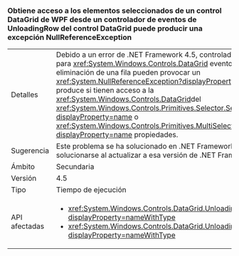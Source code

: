 ### <a name="accessing-a-wpf-datagrids-selected-items-from-a-handler-of-the-datagrids-unloadingrow-event-can-cause-a-nullreferenceexception"></a>Obtiene acceso a los elementos seleccionados de un control DataGrid de WPF desde un controlador de eventos de UnloadingRow del control DataGrid puede producir una excepción NullReferenceException

|   |   |
|---|---|
|Detalles|Debido a un error de .NET Framework 4.5, controladores de eventos para <xref:System.Windows.Controls.DataGrid> eventos que implica la eliminación de una fila pueden provocar un <xref:System.NullReferenceException?displayProperty=name> que se produce si tienen acceso a la <xref:System.Windows.Controls.DataGrid>del <xref:System.Windows.Controls.Primitives.Selector.SelectedItem?displayProperty=name> o <xref:System.Windows.Controls.Primitives.MultiSelector.SelectedItems?displayProperty=name> propiedades.|
|Sugerencia|Este problema se ha solucionado en .NET Framework 4.6 y puede solucionarse al actualizar a esa versión de .NET Framework.|
|Ámbito|Secundaria|
|Versión|4.5|
|Tipo|Tiempo de ejecución|
|API afectadas|<ul><li><xref:System.Windows.Controls.DataGrid.UnloadingRow?displayProperty=nameWithType></li><li><xref:System.Windows.Controls.DataGrid.UnloadingRowDetails?displayProperty=nameWithType></li></ul>|

